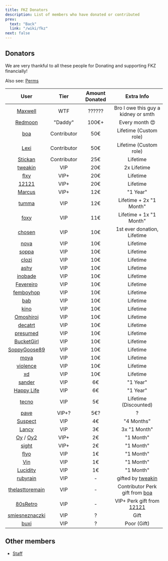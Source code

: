 ```yaml
---
title: FKZ Donators
description: List of members who have donated or contributed
prev:
  text: "Back"
  link: "/wiki/fkz"
next: false
---
```


## Donators

We are very thankful to all these people for Donating and supporting FKZ financially!

Also see: [Perms](/wiki/fkz/servers/perms)

|                                                            User                                                            |    Tier     | Amount Donated |                                       Extra Info                                        |
| :------------------------------------------------------------------------------------------------------------------------: | :---------: | :------------: | :-------------------------------------------------------------------------------------: |
|                              [Maxwell](https://steamcommunity.com/profiles/76561198241119894)                              |     WTF     |     ??????     |                           Bro I owe this guy a kidney or smth                           |
|                              [Redmoon](https://steamcommunity.com/profiles/76561198260657129)                              |   "Daddy"   |     100€+      |                                     Every month 😍                                      |
|                                [boa](https://steamcommunity.com/profiles/76561199214310539)                                | Contributor |      50€       |                                 Lifetime (Custom role)                                  |
|                               [Lexi](https://steamcommunity.com/profiles/76561199385094595)                                | Contributor |      50€       |                                 Lifetime (Custom role)                                  |
|                              [Stickan](https://steamcommunity.com/profiles/76561198933308155)                              | Contributor |      25€       |                                        Lifetime                                         |
|                              [tweakin](http://steamcommunity.com/profiles/76561198171200427)                               |     VIP     |      20€       |                                       2x Lifetime                                       |
|                               [flxy](https://steamcommunity.com/profiles/76561198022292556)                                |    VIP+     |      20€       |                                        Lifetime                                         |
|                               [12121](https://steamcommunity.com/profiles/76561199517697568)                               |    VIP+     |      20€       |                                        Lifetime                                         |
|                               [Marcus](http://steamcommunity.com/profiles/76561198967068383)                               |    VIP+     |      12€       |                                        "1 Year"                                         |
|                               [tumma](https://steamcommunity.com/profiles/76561198119556717)                               |     VIP     |      12€       |                                 Lifetime + 2x "1 Month"                                 |
|                                [foxy](http://steamcommunity.com/profiles/76561199173958149)                                |     VIP     |      11€       |                                 Lifetime + 1x "1 Month"                                 |
|                              [chosen](https://steamcommunity.com/profiles/76561198140731752)                               |     VIP     |      10€       |                               1st ever donation, Lifetime                               |
|                               [nova](https://steamcommunity.com/profiles/76561198840095526)                                |     VIP     |      10€       |                                        Lifetime                                         |
|                               [soppa](https://steamcommunity.com/profiles/76561198879526659)                               |     VIP     |      10€       |                                        Lifetime                                         |
|                               [clozi](https://steamcommunity.com/profiles/76561198165611254)                               |     VIP     |      10€       |                                        Lifetime                                         |
|                               [ashy](https://steamcommunity.com/profiles/76561198851903962)                                |     VIP     |      10€       |                                        Lifetime                                         |
|                              [inobade](https://steamcommunity.com/profiles/76561198200522101)                              |     VIP     |      10€       |                                        Lifetime                                         |
|                            [Fevereiro](https://steamcommunity.com/profiles/76561198173568365/)                             |     VIP     |      10€       |                                        Lifetime                                         |
|                             [femboyhop](https://steamcommunity.com/profiles/76561199500948883)                             |     VIP     |      10€       |                                        Lifetime                                         |
|                                [bab](https://steamcommunity.com/profiles/76561198860773846)                                |     VIP     |      10€       |                                        Lifetime                                         |
|                                [kino](http://steamcommunity.com/profiles/76561198355327911)                                |     VIP     |      10€       |                                        Lifetime                                         |
|                             [Omoshiroi](https://steamcommunity.com/profiles/76561198344316711)                             |     VIP     |      10€       |                                        Lifetime                                         |
|                              [decatrt](https://steamcommunity.com/profiles/76561199060612843)                              |     VIP     |      10€       |                                        Lifetime                                         |
|                             [presumed](https://steamcommunity.com/profiles/76561199106917683)                              |     VIP     |      10€       |                                        Lifetime                                         |
|                            [BucketGirl](https://steamcommunity.com/profiles/76561199180685548)                             |     VIP     |      10€       |                                        Lifetime                                         |
|                           [SoppyGoose89](https://steamcommunity.com/profiles/76561199027433336)                            |     VIP     |      10€       |                                        Lifetime                                         |
|                               [moya](https://steamcommunity.com/profiles/76561199114338861)                                |     VIP     |      10€       |                                        Lifetime                                         |
|                             [violence](https://steamcommunity.com/profiles/76561198820444962)                              |     VIP     |      10€       |                                        Lifetime                                         |
|                                [xd](https://steamcommunity.com/profiles/76561199115033747)                                 |     VIP     |      10€       |                                        Lifetime                                         |
|                              [sander](https://steamcommunity.com/profiles/76561198144620830)                               |     VIP     |       6€       |                                        "1 Year"                                         |
|                             [Happy Life](http://steamcommunity.com/profiles/76561198162007521)                             |     VIP     |       6€       |                                        "1 Year"                                         |
|                              [tecno](https://steamcommunity.com/profiles/765611990183446499)                               |     VIP     |       5€       |                                  Lifetime (Discounted)                                  |
|                               [pave](https://steamcommunity.com/profiles/76561198314508107)                                |    VIP+?    |      5€?       |                                            ?                                            |
|                              [Suspect](http://steamcommunity.com/profiles/76561199004924295)                               |     VIP     |       4€       |                                       "4 Months"                                        |
|                               [Lancy](http://steamcommunity.com/profiles/76561198810381192)                                |     VIP     |       3€       |                                      3x "1 Month"                                       |
| [Oy](https://steamcommunity.com/profiles/76561198384759348) / [Oy2](https://steamcommunity.com/profiles/76561199096177681) |    VIP+     |       2€       |                                        "1 Month"                                        |
|                               [sight](https://steamcommunity.com/profiles/76561199001833144)                               |    VIP+     |       2€       |                                        "1 Month"                                        |
|                               [flyo](https://steamcommunity.com/profiles/76561199001474057)                                |     VIP     |       1€       |                                        "1 Month"                                        |
|                                [Vin](http://steamcommunity.com/profiles/76561198954006279)                                 |     VIP     |       1€       |                                        "1 Month"                                        |
|                              [Lucidity](http://steamcommunity.com/profiles/76561198207657755)                              |     VIP     |       1€       |                                        "1 Month"                                        |
|                             [rubyrain](https://steamcommunity.com/profiles/76561198298163936)                              |     VIP     |       -        |        gifted by [tweakin](http://steamcommunity.com/profiles/76561198171200427)        |
|                          [thelasttoremain](https://steamcommunity.com/profiles/76561199820601277)                          |     VIP     |       -        | Contributor Perk gift from [boa](https://steamcommunity.com/profiles/76561199214310539) |
|                             [80sRetro](https://steamcommunity.com/profiles/76561198844479708)                              |     VIP     |       -        |   VIP+ Perk gift from [12121](https://steamcommunity.com/profiles/76561199517697568)    |
|                          [smiesneznaczki](https://steamcommunity.com/profiles/76561198325578948)                           |     VIP     |       ?        |                                          Gift                                           |
|                               [buxi](https://steamcommunity.com/profiles/76561198410857586)                                |     VIP     |       ?        |                                       Poor (Gift)                                       |

## Other members

- [Staff](/wiki/fkz/staff)
